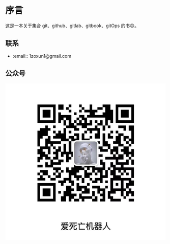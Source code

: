 # 序言

这是一本关于集合 git、github、gitlab、gitbook、gitOps 的书<!-- ignore:advanced-emoji:start -->:blush:<!-- ignore:advanced-emoji:end -->。

## 联系

- <!-- ignore:advanced-emoji:start -->:email:<!-- ignore:advanced-emoji:end -->: 1zoxun1@gmail.com

## 公众号

![爱死亡机器人](https://github.com/Ghostwritten/gitbook-demo/blob/gh-pages/assets/imgs/public.jpg?raw=true)

